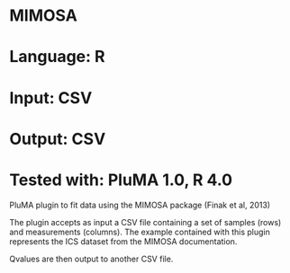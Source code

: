 # MIMOSA
# Language: R
# Input: CSV
# Output: CSV
# Tested with: PluMA 1.0, R 4.0

PluMA plugin to fit data using the MIMOSA package (Finak et al, 2013) 

The plugin accepts as input a CSV file containing a set of samples (rows)
and measurements (columns).  The example contained with this plugin represents
the ICS dataset from the MIMOSA documentation.

Qvalues are then output to another CSV file.

